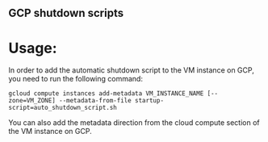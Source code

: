 ## GCP shutdown scripts

# Usage:
In order to add the automatic shutdown script to the VM instance on GCP, you need to run the following command:
```
gcloud compute instances add-metadata VM_INSTANCE_NAME [--zone=VM_ZONE] --metadata-from-file startup-script=auto_shutdown_script.sh
```
You can also add the metadata direction from the cloud compute section of the VM instance on GCP.